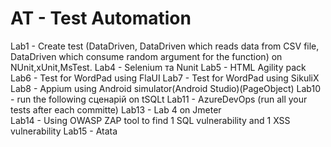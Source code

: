 # AT - Test Automation 
Lab1 - Create test (DataDriven, DataDriven which reads data from CSV file, DataDriven which consume random argument for the function) on NUnit,xUnit,MsTest.
Lab4 - Selenium та Nunit
Lab5 - HTML Agility pack
Lab6 - Test for WordPad using FlaUI 
Lab7 - Test for WordPad using  SikuliX
Lab8 - Appium using Android simulator(Android Studio)(PageObject)
Lab10 - run the following  сценарій  on tSQLt
Lab11 - AzureDevOps (run all your tests after each committe)
Lab13 - Lab 4  on  Jmeter  
Lab14 - Using OWASP ZAP tool to find 1 SQL vulnerability and 1 XSS vulnerability
Lab15 - Atata

